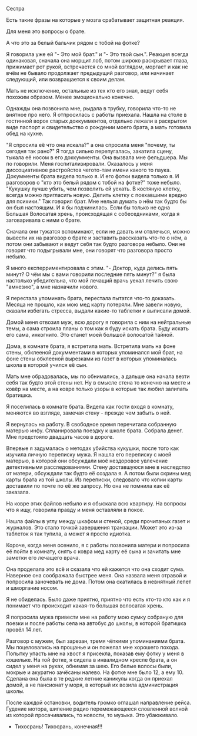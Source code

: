 Сестра

Есть такие фразы на которые у мозга срабатывает защитная реакция.

Для меня это вопросы о брате.

А что это за белый бальчик рядом с тобой на фотке?

Я говорила уже ей "- Это мой брат." и "- Это твой сын.". Реакция всегда одинаковая, сначала она морщит лоб, потом широко раскрывает глаза, прижимает рот рукой, встречается со мной взглядом, моргает и как не вчём не бывало продолжает предыдущий разговор, или начинает следующий, или возвращается к своим делам.

Мать не исключение, остальные из тех кто его знал, ведут себя похожим образом. Менее эмоционально конечно.

Однажды она позвонила мне, рыдала в трубку, говорила что-то не внятное про него. Я отпросилась с работы приехала. Нашла на столе в гостинной ворох старых доккумментов, отдельно лежали в раскрытом виде паспорт и свидетельство о рождении моего брата, а мать готовила обед на кухне.

"Я спросила её что она искала?"
а она спросила меня "почему, ты сегодня так рано?"
Я тогда сильно перепугалась, закатила сцену, тыкала её носом в его доккумменты. Она вызвала мне фельдшера. Мы по говорили. Меня госпитализировали. Оказалось у меня диссоциативное растройстов чегото-там имени какого то паука. Докумменты брата видела только я. И его фотки видела только я. И разговоров о "кто это белый рядом с тобой на фотке?" тоже небыло. "Кукушку лучше убить, чем позволить ей уехать. В костяную клетку, всегда можно пригласить новую. Делить клетку с поехавшими вредно для психики." Так говорил брат. Мне нельзя думать о нём так будто бы он был настоящим. И я бы подчинилась. Если бы только не одна Большая Волосатая хрень, происходящая с собеседниками, когда я заговаривала с ними о брате. 

Сначала они тужатся вспоминают, если не давать им отвлечься, можно вывести их на разговор о брате и заставить рассказать что-то о нём, а потом они забывают и ведут себя так будто разговора небыло. Они не говорят что подыгрывали мне, они говорят что разговора просто небыло. 

Я много експерриментировала с этим. "- Доктор, куда делись пять минут? О чём мы с вами говорили последние пять минут?" я была настолько убедительна, что мой лечащий врачь уехал лечить свою "амнезию", а мне назначили нового.

Я перестала упоминать брата, перестала пытатся что-то доказать. Месяца не прошло, как мою мед карту потеряли. Мне завели новую, сказали избегать стресса, выдали какие-то таблетки и выписали домой.

Домой меня отвозил муж, всю дорогу я говорила с ним на нейтральные темы, а сама строила планы о том как я буду искать брата. Буду искать его сама, инкогнито. Это станет моей большой волосатой тайной.

Дома, в комнате брата, я встретила мать. Встретила мать на фоне стены, обклееной докумментами в которых упоминался мой брат, на фоне стены обклееной вырезками из газет в которых упоминалась школа в которой учился её сын. 

Мать мне обрадовалась, мы по обнимались, а дальше она начала везти себя так будто этой стены нет. Ну в смысле стена то конечно на месте и ковёр на месте, а на ковре только узоры в которые так любил залипать братишка.

Я поселилась в комнате брата. Видела как гости входя в комнату, меняются во взгляде, замечая стену - прежде чем забыть о ней.

Я вернулась на работу. В свободное время перечитала собранную матерью инфу. Спланировала поездку к школе брата. Собрала денег. Мне предстояло двадцать часов в дороге.

Впервые я задумалась о методах убийства кукушки, после того как изучила личную переписку мужа. Я нашла его переписку с моей матерью, в которой они обсуждали моё нездоровое увлечение детективными расследованиями. Стену доставшуюся мне в наследство от матери, обсуждали так будто её создала я. А потом были скрины мед карты брата из той школы. Из переписки, следовало что копии карты доставили по почте по её же запросу. Но она не помнила как её заказала.

На ковре этих файлов небыло и я обыскала всю квартиру. На вопросы что я ищу, говорила правду и меня оставляли в покое.

Нашла файлы в углу между шкафом и стеной, среди прочитаных газет и журналов. Это стало точкой завершения транзации. Может это из-за таблеток я так тупила, а может я просто идиотка. 

Короче, когда меня осенило, я с работы позвонила матери и попросила её пойти в комнату, снять с ковра мед карту её сына и зачитать мне заметки его лечащего врача. 

Она проделала это всё и сказала что ей кажется что она сходит сума. Наверное она соображала быстрее меня. Она назвала меня отравой и попросила заночевать не дома. Потом она скатилась в невнятный лепет и шморгание носом.

Я не обиделась. Было даже приятно, приятно что есть кто-то кто как и я понимает что происходит какая-то большая волосатая хрень.

Я попросила мужа привести мне на работу мою сумку собраную для поезки и после работы села на автобус до школы, в которой братишка провёл 14 лет.

Разговор с мужем, был зарезан, тремя чёткими упоминаниями брата. Мы поцеловались на прощанье и он пожелал мне хорошего похода. Попытку упасть мне на хвост я присекла, показав ему фотку у меня в кошельке. На той фотке, я сидела в инвалидном кресле брата, а он сидел у меня на руках, обнимая за шею. Его белые волосы были, мокрые и акуратно зачёсаны налево. На фотке мне было 12, а ему 10. Сделана она была в те редкие летние каникулы когда он приехал домой, а не пансионат у моря, в который их возила администрация школы.

После каждой остановки, водитель громко оглашал направление рейса. Гудение мотора, шипение радио перемежающееся словленной волной из которой просачивались, то новости, то музыка. Это убаюкивало.

- Тихосрань! Тихосрань, конечная!!!